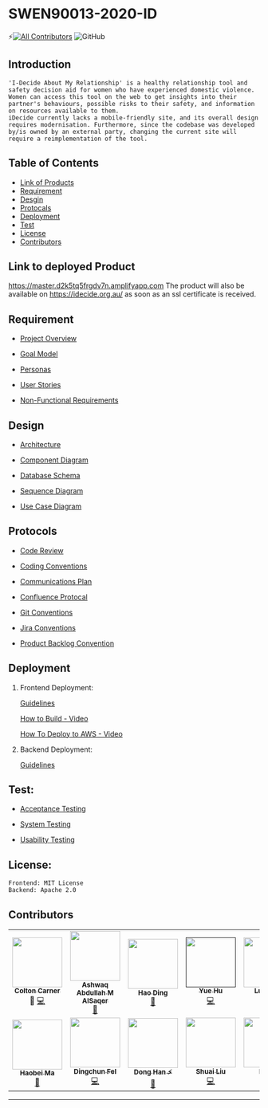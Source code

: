 # SWEN90013-2020-ID

<!-- ALL-CONTRIBUTORS-BADGE:START - Do not remove or modify this section -->
⚡️[![All Contributors](https://img.shields.io/badge/all_contributors-10-orange.svg?style=flat-square)](#contributors)
![GitHub](https://img.shields.io/github/license/ccarner/SWEN90013-2020-ID)
<!-- ALL-CONTRIBUTORS-BADGE:END -->
## Introduction
```
'I-Decide About My Relationship' is a healthy relationship tool and safety decision aid for women who have experienced domestic violence. Women can access this tool on the web to get insights into their partner's behaviours, possible risks to their safety, and information on resources available to them.
iDecide currently lacks a mobile-friendly site, and its overall design requires modernisation. Furthermore, since the codebase was developed by/is owned by an external party, changing the current site will require a reimplementation of the tool.
```

## Table of Contents
- [Link of Products](#Link)
- [Requirement](#Requirement)
- [Desgin](#Desgin)
- [Protocals](#Protocals)
- [Deployment](#Deployment)
- [Test](#Test)
- [License](#license)
- [Contributors](#contributor)

## Link to deployed Product
https://master.d2k5tq5frgdv7n.amplifyapp.com
The product will also be available on https://idecide.org.au/ as soon as an ssl certificate is received.

## Requirement
- [Project Overview](https://github.com/ccarner/SWEN90013-2020-ID/blob/master/docs/Requirements/Project%20Overview%20%26%20Background.md)

- [Goal Model](https://github.com/ccarner/SWEN90013-2020-ID/blob/master/docs/Requirements/Goal%20Model.pdf)

- [Personas](https://github.com/ccarner/SWEN90013-2020-ID/blob/master/docs/Requirements/Personas.pdf)

- [User Stories](https://github.com/ccarner/SWEN90013-2020-ID/blob/master/docs/Requirements/User%20Stories.pdf)

- [Non-Functional Requirements](https://github.com/ccarner/SWEN90013-2020-ID/blob/master/docs/Requirements/Non-Functional%20Requirements.pdf)

## Design
- [Architecture](https://github.com/ccarner/SWEN90013-2020-ID/blob/master/docs/Design/Architecture.pdf)

- [Component Diagram](https://github.com/ccarner/SWEN90013-2020-ID/blob/master/docs/Design/Component%20Diagram.pdf)

- [Database Schema](https://github.com/ccarner/SWEN90013-2020-ID/blob/master/docs/Design/Database%20Schema.pdf)

- [Sequence Diagram](https://github.com/ccarner/SWEN90013-2020-ID/blob/master/docs/Design/Sequence%20Diagram.pdf)

- [Use Case Diagram](https://github.com/ccarner/SWEN90013-2020-ID/blob/master/docs/Design/Use%20Case%20Diagram.pdf)

## Protocols
- [Code Review](https://github.com/ccarner/SWEN90013-2020-ID/blob/master/docs/Protocols/Code%20Review.pdf)

- [Coding Conventions](https://github.com/ccarner/SWEN90013-2020-ID/blob/master/docs/Protocols/Coding%20Conventions.pdf)

- [Communications Plan](https://github.com/ccarner/SWEN90013-2020-ID/blob/master/docs/Protocols/Communications%20plan.pdf)

- [Confluence Protocal](https://github.com/ccarner/SWEN90013-2020-ID/blob/master/docs/Protocols/Confluence%20Protocol.pdf)

- [Git Conventions](https://github.com/ccarner/SWEN90013-2020-ID/blob/master/docs/Protocols/Git%20Conventions.pdf)

- [Jira Conventions](https://github.com/ccarner/SWEN90013-2020-ID/blob/master/docs/Protocols/Jira%20convention.pdf)

- [Product Backlog Convention](https://github.com/ccarner/SWEN90013-2020-ID/blob/master/docs/Protocols/Product%20Backlog%20Convention.pdf)

## Deployment

1. Frontend Deployment:

    [Guidelines](https://github.com/ccarner/SWEN90013-2020-ID/blob/master/docs/Deployment/Deployment%20Guidelines(Frontend).pdf)

    [How to Build - Video](https://github.com/ccarner/SWEN90013-2020-ID/blob/master/docs/Deployment/How_To_Build(Frontend).mp4)

    [How To Deploy to AWS - Video](https://github.com/ccarner/SWEN90013-2020-ID/blob/master/docs/Deployment/How_To_Deploy_AWS(Frontend).mp4)

2. Backend Deployment:

    [Guidelines](https://github.com/ccarner/SWEN90013-2020-ID/blob/master/docs/Deployment/Deployment%20Guidelines(Backend).pdf)

## Test:
- [Acceptance Testing](https://github.com/ccarner/SWEN90013-2020-ID/tree/master/test/Acceptance%20Testing)

- [System Testing](https://github.com/ccarner/SWEN90013-2020-ID/tree/master/test/System%20Testing)

- [Usability Testing](https://github.com/ccarner/SWEN90013-2020-ID/tree/master/test/Usability%20Testing)

## License:
```
Frontend: MIT License
Backend: Apache 2.0 
```

## Contributors
<!-- ALL-CONTRIBUTORS-LIST:START - Do not remove or modify this section -->
<!-- prettier-ignore-start -->
<!-- markdownlint-disable -->
<table>
  <tr>
    <td align="center"><a href="https://github.com/ccarner"><img src="https://avatars0.githubusercontent.com/u/35057814?s=400&u=fa395d9448441eb0abd3f1fefde13f562e738c40&v=4" width="100px;" alt=""/><br /><sub><b>Colton Carner</b></sub></a><br /><a href="#ideas-9inpachi" title="Ideas, Planning, & Feedback"></a>📖 <a href="https://github.com/saadpasta/developerFolio/commits?author=9inpachi" title="Code">💻</a></td>
    <td align="center"><a href="https://github.com/aalsaqer"><img src="https://avatars3.githubusercontent.com/u/42163270?s=400&v=4" width="100px;" alt=""/><br /><sub><b>Ashwaq Abdullah M AlSaqer</b></sub></a><br /><a href="https://github.com/saadpasta/developerFolio/commits?author=IamDZN" title="Documentation">📖</a></td>
    <td align="center"><a href="https://github.com/Melon-Eater"><img src="https://avatars3.githubusercontent.com/u/39667992?s=400&u=74943c52be6dc7d0d0cdcc53d3a491303765b31c&v=4" width="100px;" alt=""/><br /><sub><b>Hao Ding</b></sub></a><br /><a href="https://github.com/saadpasta/developerFolio/commits?author=brianteeman" title="Documentation">📖</a></td>
    <td align="center"><a href=""><img src="" width="100px;" alt=""/><br /><sub><b>Yue Hu</b></sub></a><br /><a href="https://github.com/saadpasta/developerFolio/commits?author=rajkumaar23" title="Code">💻</a></td>
    <td align="center"><a href="https://github.com/Olivia0012"><img src="https://avatars0.githubusercontent.com/u/55537942?v=4" width="100px;" alt=""/><br /><sub><b>Lu Wang</b></sub></a><br /><a href="https://github.com/saadpasta/developerFolio/commits?author=viveksharmaui" title="Code">💻</a> <a href="https://github.com/saadpasta/developerFolio/commits?author=viveksharmaui" title="Documentation">📖</a></td>
  
  </tr>
  <tr>
    <td align="center"><a href="https://github.com/haobei98"><img src="https://avatars3.githubusercontent.com/u/39232827?s=400&v=4" width="100px;" alt=""/><br /><sub><b>Haobei Ma</b></sub></a><br /><a href="https://github.com/saadpasta/developerFolio/commits?author=msayyaf1" title="Documentation">📖</a></td>
    <td align="center"><a href="https://ashutosh1919.github.io"><img src="https://avatars0.githubusercontent.com/u/50441707?s=400&v=4" width="100px;" alt=""/><br /><sub><b>Dingchun FeI</b></sub></a><br /><a href="https://github.com/DingchunFei" title="Code">💻</a></td>
    <td align="center"><a href="https://github.com/kandoka"><img src="https://avatars0.githubusercontent.com/u/25976148?s=400&v=4" width="100px;" alt=""/><br /><sub><b>Dong Han ⚡️</b></sub></a><br /><a href="https://github.com/saadpasta/developerFolio/commits?author=Rizwanjamal" title="Documentation">📖</a></td>
    <td align="center"><a href="https://github.com/Alvinshuailiu626"><img src="https://avatars0.githubusercontent.com/u/37822977?s=400&v=4" width="100px;" alt=""/><br /><sub><b>Shuai Liu</b></sub></a><br /><a href="https://github.com/saadpasta/developerFolio/commits?author=MohammadHasham" title="Code">💻</a></td>
    <td align="center"><a href="https://sourcerer.io/joshiujjawal22"><img src="https://avatars0.githubusercontent.com/u/68723621?s=400&v=4" width="100px;" alt=""/><br /><sub><b>Bo Xu</b></sub></a><br /><a href="https://github.com/boxu2" title="Code">💻</a></td>
  </tr>
</table>

<!-- markdownlint-enable -->
<!-- prettier-ignore-end -->
<!-- ALL-CONTRIBUTORS-LIST:END -->

---


